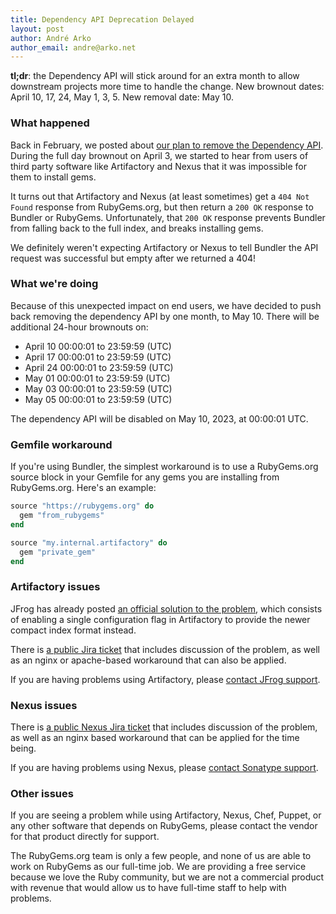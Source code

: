 ```yaml
---
title: Dependency API Deprecation Delayed
layout: post
author: André Arko
author_email: andre@arko.net
---
```


**tl;dr**: the Dependency API will stick around for an extra month to allow downstream projects more time to handle the change. New brownout dates: April 10, 17, 24, May 1, 3, 5. New removal date: May 10.

### What happened

Back in February, we posted about [our plan to remove the Dependency API](https://blog.rubygems.org/2023/02/22/dependency-api-deprecation.html). During the full day brownout on April 3, we started to hear from users of third party software like Artifactory and Nexus that it was impossible for them to install gems.

It turns out that Artifactory and Nexus (at least sometimes) get a `404 Not Found` response from RubyGems.org, but then return a `200 OK` response to Bundler or RubyGems. Unfortunately, that `200 OK` response prevents Bundler from falling back to the full index, and breaks installing gems.

We definitely weren't expecting Artifactory or Nexus to tell Bundler the API request was successful but empty after we returned a 404!

### What we're doing

Because of this unexpected impact on end users, we have decided to push back removing the dependency API by one month, to May 10. There will be additional 24-hour brownouts on:

- April 10 00:00:01 to 23:59:59 (UTC)
- April 17 00:00:01 to 23:59:59 (UTC)
- April 24 00:00:01 to 23:59:59 (UTC)
- May 01 00:00:01 to 23:59:59 (UTC)
- May 03 00:00:01 to 23:59:59 (UTC)
- May 05 00:00:01 to 23:59:59 (UTC)

The dependency API will be disabled on May 10, 2023, at 00:00:01 UTC.

### Gemfile workaround

If you're using Bundler, the simplest workaround is to use a RubyGems.org source block in your Gemfile for any gems you are installing from RubyGems.org. Here's an example:

```ruby
source "https://rubygems.org" do
  gem "from_rubygems"
end

source "my.internal.artifactory" do
  gem "private_gem"
end
```

### Artifactory issues

JFrog has already posted [an official solution to the problem](), which consists of enabling a single configuration flag in Artifactory to provide the newer compact index format instead.

There is [a public Jira ticket](https://jfrog.atlassian.net/browse/RTFACT-29525) that includes discussion of the problem, as well as an nginx or apache-based workaround that can also be applied.

If you are having problems using Artifactory, please [contact JFrog support](https://jfrog.com/support/).

### Nexus issues

There is [a public Nexus Jira ticket](https://issues.sonatype.org/browse/NEXUS-38452) that includes discussion of the problem, as well as an nginx based workaround that can be applied for the time being.

If you are having problems using Nexus, please [contact Sonatype support](https://support.sonatype.com/).

### Other issues

If you are seeing a problem while using Artifactory, Nexus, Chef, Puppet, or any other software that depends on RubyGems, please contact the vendor for that product directly for support.

The RubyGems.org team is only a few people, and none of us are able to work on RubyGems as our full-time job. We are providing a free service because we love the Ruby community, but we are not a commercial product with revenue that would allow us to have full-time staff to help with problems.
